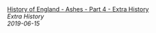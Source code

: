 <!--2024-07-21 00:21:39-->
<div class="yb">
  <a class="nodecor" href="/posts.html?istoriya/history_of_england_-_ashes_-_part_4_-_extra_history">
    <img class="preview" data-videoid="B7ENUtP_22g" src="https://i.ytimg.com/vi/B7ENUtP_22g/hqdefault.jpg" align="middle" alt="">
  </a>
  <div class="inlbl text">
    <a class="nodecor" href="/posts.html?istoriya/history_of_england_-_ashes_-_part_4_-_extra_history">History of England - Ashes - Part 4 - Extra History</a><br>
    <i class="smaller2">Extra History</i><br>
    <i class="smaller3">2019-06-15</i>
  </div>
</div>
